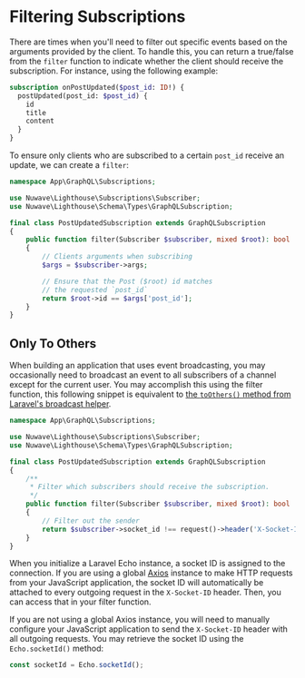 # Filtering Subscriptions

There are times when you'll need to filter out specific events based on the arguments provided by the client. To handle this, you can return a true/false from the `filter` function to indicate whether the client should receive the subscription. For instance, using the following example:

```graphql
subscription onPostUpdated($post_id: ID!) {
  postUpdated(post_id: $post_id) {
    id
    title
    content
  }
}
```

To ensure only clients who are subscribed to a certain `post_id` receive an update, we can create a `filter`:

```php
namespace App\GraphQL\Subscriptions;

use Nuwave\Lighthouse\Subscriptions\Subscriber;
use Nuwave\Lighthouse\Schema\Types\GraphQLSubscription;

final class PostUpdatedSubscription extends GraphQLSubscription
{
    public function filter(Subscriber $subscriber, mixed $root): bool
    {
        // Clients arguments when subscribing
        $args = $subscriber->args;

        // Ensure that the Post ($root) id matches
        // the requested `post_id`
        return $root->id == $args['post_id'];
    }
}
```

## Only To Others

When building an application that uses event broadcasting, you may occasionally need to broadcast an event to all subscribers of a channel except for the current user.
You may accomplish this using the filter function, this following snippet is equivalent to [the `toOthers()` method from Laravel's broadcast helper](https://laravel.com/docs/9.x/broadcasting#only-to-others).

```php
namespace App\GraphQL\Subscriptions;

use Nuwave\Lighthouse\Subscriptions\Subscriber;
use Nuwave\Lighthouse\Schema\Types\GraphQLSubscription;

final class PostUpdatedSubscription extends GraphQLSubscription
{
    /**
     * Filter which subscribers should receive the subscription.
     */
    public function filter(Subscriber $subscriber, mixed $root): bool
    {
        // Filter out the sender
        return $subscriber->socket_id !== request()->header('X-Socket-ID');
    }
}
```

When you initialize a Laravel Echo instance, a socket ID is assigned to the connection.
If you are using a global [Axios](https://github.com/mzabriskie/axios) instance to make HTTP requests from your JavaScript application, the socket ID will automatically be attached to every outgoing request in the `X-Socket-ID` header.
Then, you can access that in your filter function.

If you are not using a global Axios instance, you will need to manually configure your JavaScript application to send the `X-Socket-ID` header with all outgoing requests.
You may retrieve the socket ID using the `Echo.socketId()` method:

```js
const socketId = Echo.socketId();
```
